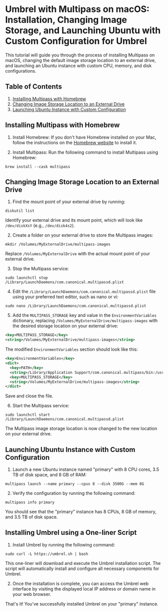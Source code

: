# Umbrel with Multipass on macOS: Installation, Changing Image Storage, and Launching Ubuntu with Custom Configuration for Umbrel

This tutorial will guide you through the process of installing Multipass on macOS, changing the default image storage location to an external drive, and launching an Ubuntu instance with custom CPU, memory, and disk configurations.

## Table of Contents

1. [Installing Multipass with Homebrew](#installing-multipass-with-homebrew)
2. [Changing Image Storage Location to an External Drive](#changing-image-storage-location-to-an-external-drive)
3. [Launching Ubuntu Instance with Custom Configuration](#launching-ubuntu-instance-with-custom-configuration)

## Installing Multipass with Homebrew

1. Install Homebrew: If you don't have Homebrew installed on your Mac, follow the instructions on the [Homebrew website](https://brew.sh/) to install it.

2. Install Multipass: Run the following command to install Multipass using Homebrew:

```
brew install --cask multipass
```

## Changing Image Storage Location to an External Drive

1. Find the mount point of your external drive by running:

```
diskutil list
```

Identify your external drive and its mount point, which will look like `/dev/diskXsY` (e.g., `/dev/disk4s2`).

2. Create a folder on your external drive to store the Multipass images:

```
mkdir /Volumes/MyExternalDrive/multipass-images
```

Replace `/Volumes/MyExternalDrive` with the actual mount point of your external drive.

3. Stop the Multipass service:

```
sudo launchctl stop /Library/LaunchDaemons/com.canonical.multipassd.plist
```

4. Edit the `/Library/LaunchDaemons/com.canonical.multipassd.plist` file using your preferred text editor, such as nano or vi:

```
sudo nano /Library/LaunchDaemons/com.canonical.multipassd.plist
```

5. Add the `MULTIPASS_STORAGE` key and value in the `EnvironmentVariables` dictionary, replacing `/Volumes/MyExternalDrive/multipass-images` with the desired storage location on your external drive:

```xml
<key>MULTIPASS_STORAGE</key>
<string>/Volumes/MyExternalDrive/multipass-images</string>
```

The modified `EnvironmentVariables` section should look like this:

```xml
<key>EnvironmentVariables</key>
<dict>
  <key>PATH</key>
  <string>/Library/Application Support/com.canonical.multipass/bin:/usr/bin:/bin:/usr/sbin:/sbin</string>
  <key>MULTIPASS_STORAGE</key>
  <string>/Volumes/MyExternalDrive/multipass-images</string>
</dict>
```

Save and close the file.

6. Start the Multipass service:

```
sudo launchctl start /Library/LaunchDaemons/com.canonical.multipassd.plist
```

The Multipass image storage location is now changed to the new location on your external drive.

## Launching Ubuntu Instance with Custom Configuration

1. Launch a new Ubuntu instance named "primary" with 8 CPU cores, 3.5 TB of disk space, and 8 GB of RAM:

```
multipass launch --name primary --cpus 8 --disk 3500G --mem 8G
```

2. Verify the configuration by running the following command:

```
multipass info primary
```

You should see that the "primary" instance has 8 CPUs, 8 GB of memory, and 3.5 TB of disk space.


## Installing Umbrel using a One-liner Script

1. Install Umbrel by running the following command:

```
sudo curl -L https://umbrel.sh | bash
```

This one-liner will download and execute the Umbrel installation script. The script will automatically install and configure all necessary components for Umbrel.

2. Once the installation is complete, you can access the Umbrel web interface by visiting the displayed local IP address or domain name in your web browser.

That's it! You've successfully installed Umbrel on your "primary" instance.
